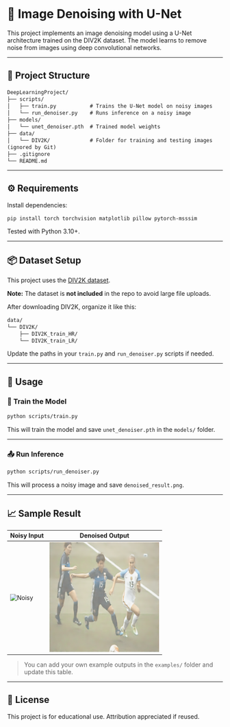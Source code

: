 # 🧼 Image Denoising with U-Net

This project implements an image denoising model using a U-Net architecture trained on the DIV2K dataset. The model learns to remove noise from images using deep convolutional networks.

---

## 📁 Project Structure

```
DeepLearningProject/
├── scripts/
│   ├── train.py           # Trains the U-Net model on noisy images
│   └── run_denoiser.py    # Runs inference on a noisy image
├── models/
│   └── unet_denoiser.pth  # Trained model weights
├── data/
│   └── DIV2K/             # Folder for training and testing images (ignored by Git)
├── .gitignore
└── README.md
```

---

## ⚙️ Requirements

Install dependencies:

```bash
pip install torch torchvision matplotlib pillow pytorch-msssim
```

Tested with Python 3.10+.

---

## 📦 Dataset Setup

This project uses the [DIV2K dataset](https://data.vision.ee.ethz.ch/cvl/DIV2K/).

**Note:** The dataset is **not included** in the repo to avoid large file uploads.

After downloading DIV2K, organize it like this:

```
data/
└── DIV2K/
    ├── DIV2K_train_HR/
    └── DIV2K_train_LR/
```

Update the paths in your `train.py` and `run_denoiser.py` scripts if needed.

---

## 🚀 Usage

### 🔧 Train the Model
```bash
python scripts/train.py
```

This will train the model and save `unet_denoiser.pth` in the `models/` folder.

---

### 📤 Run Inference
```bash
python scripts/run_denoiser.py
```

This will process a noisy image and save `denoised_result.png`.

---

## 📈 Sample Result

| Noisy Input | Denoised Output |
|-------------|-----------------|
| ![Noisy](examples/noisy.png) | ![Denoised](examples/denoised.png) |

> You can add your own example outputs in the `examples/` folder and update this table.

---

## 🧾 License

This project is for educational use. Attribution appreciated if reused.

```
